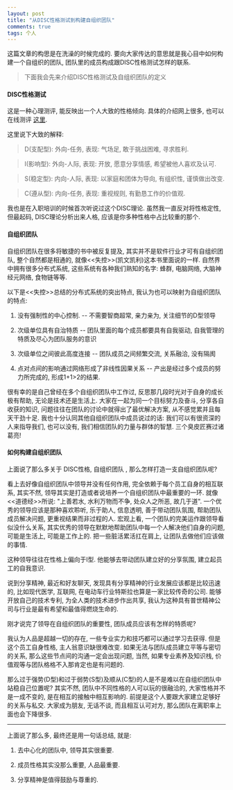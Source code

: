 ```yaml
---
layout: post
title: "从DISC性格测试到构建自组织团队"
comments: true
tags: 个人
---
```


这篇文章的构思是在洗澡的时候完成的. 要向大家传达的意思就是我心目中如何构建一个自组织的团队, 团队里的成员构成跟DISC性格测试怎样的联系.

> 下面我会先来介绍DISC性格测试及自组织团队的定义

#### DISC性格测试

这是一种心理测评, 能反映出一个人大致的性格倾向. 具体的介绍网上很多, 也可以在线测评 [这里](http://www.xinli001.com/ceshi/588/). 

这里说下大致的解释:
> D(支配型): 外向-任务, 表现: 气场足, 敢于挑战困难, 寻求胜利.

> I(影响型): 外向-人际, 表现: 开放, 愿意分享情感, 希望被他人喜欢及认可.

> S(稳定型): 内向-人际, 表现: 以家庭和团体为导向, 有组织性, 谨慎做出改变.

> C(遵从型): 内向-任务, 表现: 重视规则, 有勤恳工作的价值观.

我也是在入职培训的时候首次听说过这个DISC理论. 虽然我一直反对将性格定性, 但最起码, DISC理论分析出来人格, 应该是你多种性格中占比较重的那个.

#### 自组织团队

自组织团队在很多将敏捷的书中被反复提及, 其实并不是软件行业才可有自组织团队, 整个自然都是相通的, 就像<<失控>>(凯文凯利)这本书里面说的一样. 自然界中拥有很多分布式系统, 这些系统有各种我们熟知的名字: 蜂群, 电脑网络, 大脑神经元网络, 食物链等等. 

以下是<<失控>>总结的分布式系统的突出特点, 我认为也可以映射为自组织团队的特点:

1. 没有强制性的中心控制.  -- 不需要智商超常, 亲力亲为, 关注细节的D型领导

2. 次级单位具有自治特质 -- 团队里面的每个成员都要具有自我驱动, 自我管理的特质及尽心为团队服务的意识

3. 次级单位之间彼此高度连接 -- 团队成员之间频繁交流, 关系融洽, 没有隔阂

4. 点对点间的影响通过网络形成了非线性因果关系 -- 产出是经过多个成员的努力所完成的, 形成1+1>2的结果.

很有幸的是自己曾经在多个自组织团队中工作过, 反思那几段时光对于自身的成长极有帮助, 无论是技术还是生活上. 大家在一起为同一个目标努力及奋斗, 分享各自收获的知识, 问题往往在团队的讨论中就得出了最优解决方案, 从不感觉累并且每天干劲十足. 我也十分认同其他自组织团队中成员说过的话: 我们可以有很资深的人来指导我们, 也可以没有, 我们相信团队的力量与群体的智慧. 三个臭皮匠赛过诸葛亮!

#### 如何构建自组织团队

上面说了那么多关于 DISC性格, 自组织团队 , 那么怎样打造一支自组织团队呢?

看上去好像自组织团队中领导并没有任何作用, 完全依赖于每个员工自身的相互联系, 其实不然, 领导其实是打造或者说培养一个自组织团队中最重要的一环. 就像<<道德经>>所说: "上善若水, 水利万物而不争, 处众人之所恶, 故几于道". 一个优秀的领导应该是那种喜欢聆听, 乐于助人, 信息透明, 善于带动团队氛围, 帮助团队成员解决问题, 更重视结果而非过程的人. 宏观上看, 一个团队的完美运作跟领导看似没什么关系, 其实优秀的领导在默默地帮助团队中每一个人解决他们自身的问题, 可能是生活上, 可能是工作上的. 把一些脏活累活扛在肩上, 让团队去做他们应该做的事情.

这种领导往往在性格上偏向于I型. 他能够去带动团队建立好的分享氛围, 建立起员工的自我意识. 

说到分享精神, 最近和好友聊天, 发现具有分享精神的行业发展应该都是比较迅速的, 比如现代医学, 互联网, 在电动车行业特斯拉也算是一家比较传奇的公司. 能够开放自己的技术专利, 为全人类的技术进步作出共享, 我认为这种具有普世精神公司与行业是最有希望和最值得燃烧生命的. 

刚才说完了领导在自组织团队的重要性, 团队成员应该有怎样的特质呢?

我认为人品是超越一切的存在, 一些专业实力和技巧都可以通过学习去获得. 但是这个员工自身性格, 主人翁意识缺很难改变. 如果无法与团队成员建立平等与密切的关系, 那么这些节点间的沟通一定会出现问题, 当然, 如果专业素养及知识栈, 价值观等与团队格格不入那肯定也是有问题的. 

那么过于强势(D型)和过于弱势(S型)及顺从(C型)的人是不是难以在自组织团队中站稳自己位置呢?  其实不然, 团队中不同性格的人可以玩的很融洽的, 大家性格并不是一成不变的, 是在相互的接触中相互影响的. 前提是这个人要跟大家建立足够好的关系与私交. 大家成为朋友, 无话不谈, 而且相互认可对方, 那么团队在离职率上面也会下降很多.

------------------------

上面说了那么多, 最终还是用一句话总结, 就是: 

1. 去中心化的团队中, 领导其实很重要. 

2. 成员性格其实没那么重要, 人品最重要.

3. 分享精神是值得鼓励与尊重的.








 


